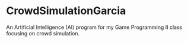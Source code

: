 # CrowdSimulationGarcia
An Artificial Intelligence (AI) program for my Game Programming II class focusing on crowd simulation.

